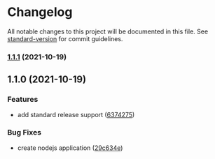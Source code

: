 # Changelog

All notable changes to this project will be documented in this file. See [standard-version](https://github.com/conventional-changelog/standard-version) for commit guidelines.

### [1.1.1](https://github.com/mingerlin/auto-changelog/compare/v1.1.0...v1.1.1) (2021-10-19)

## 1.1.0 (2021-10-19)


### Features

* add standard release support ([6374275](https://github.com/mingerlin/auto-changelog/commit/6374275e18270240e8ab209c39db3aec5d0be06a))


### Bug Fixes

* create nodejs application ([29c634e](https://github.com/mingerlin/auto-changelog/commit/29c634ea98b55cb8475af5084cb8661396630785))
